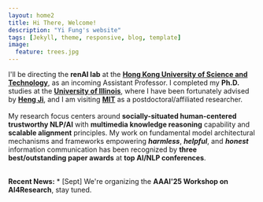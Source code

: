 ```yaml
---
layout: home2
title: Hi There, Welcome!
description: "Yi Fung's website"
tags: [Jekyll, theme, responsive, blog, template]
image:
  feature: trees.jpg
---
```


I'll be directing the <b>renAI lab</b> at the <a href="https://hkust.edu.hk/" target="_blank"><b>Hong Kong University of Science and Technology</b></a>, as an incoming Assistant Professor. I completed my <b>Ph.D.</b> studies at the <a href="https://cs.illinois.edu/" target="_blank"><b>University of Illinois</b></a>, where I have been fortunately advised by <a href="https://blender.cs.illinois.edu/hengji.html" target="_blank"><b>Heng Ji</b></a>, and I am visiting <a href="https://www.mit.edu/" target="_blank"><b>MIT</b></a> as a postdoctoral/affiliated researcher.
<br><br>
My research focus centers around <b>socially-situated human-centered trustworthy NLP/AI</b> with <b>multimedia knowledge reasoning</b> capability and <b>scalable alignment</b> principles. My work on fundamental model architectural mechanisms and frameworks empowering <b><i>harmless</i></b>, <b><i>helpful</i></b>, and <i><b>honest</b></i> information communication has been recognized by <b>three best/outstanding paper awards</b> at <b>top AI/NLP conferences</b>.

<br>
<b>Recent News:</b>
* [Sept] We're organizing the  <b>AAAI'25 Workshop on AI4Research</b>, stay tuned.
